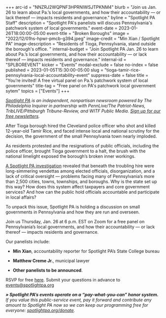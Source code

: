 +++
arc-id = "NNZRJ2WQPNF3HPRNIWSJTPKNM4"
blurb = "Join us Jan. 26 to learn about Pa.’s local governments, and how their accountability — or lack thereof — impacts residents and governance."
byline = "Spotlight PA Staff"
description = "Spotlight PA's panelists will discuss Pennsylvania's patchwork system of local governments."
event-date = 2023-01-26T18:00:00-05:00
event-title = "Broken Boroughs"
image = "2022/12/01hs-hpwr-pmcb-g394.jpeg"
image-credit = "Min Xian / Spotlight PA"
image-description = "Residents of Tioga, Pennsylvania, stand outside the borough's office. "
internal-budget = "Join Spotlight PA Jan. 26 to learn about Pa.’s local governments, and how their accountability — or lack thereof — impacts residents and governance."
internal-id = "SPLBOREVENT"
kicker = "Events"
modal-exclude = false
no-index = false
published = 2023-01-05T15:30:00-05:00
slug = "tioga-tamir-rice-pennsylvania-local-accountability-event"
suppress-date = false
title = "You’re invited! A free virtual panel on Pa.’s patchwork system of local governments"
title-tag = "Free panel on PA's patchwork local government sytem"
topics = ["Events"]
+++

<a href="https://www.spotlightpa.org/"><i>Spotlight PA</i></a><i> is an independent, nonpartisan newsroom powered by The Philadelphia Inquirer in partnership with PennLive/The Patriot-News, TribLIVE/Pittsburgh Tribune-Review, and WITF Public Media. </i><a href="https://www.spotlightpa.org/newsletters"><i>Sign up for our free newsletters</i></a><i>.</i>

After Tioga borough hired the Cleveland police officer who shot and killed 12-year-old Tamir Rice, and faced intense local and national scrutiny for the decision, the government of the small Pennsylvania town nearly imploded.

As residents protested and the resignations of public officials, including the police officer, brought Tioga government to a halt, the brush with the national limelight exposed the borough’s broken inner workings.

<a href="https://www.spotlightpa.org/statecollege/2022/12/tamir-rice-timothy-loehmann-police-tioga-pa-pennsylvania/">A Spotlight PA investigation</a> revealed that beneath the troubling hire were long-simmering vendettas among elected officials, disorganization, and a lack of critical oversight — problems facing many of Pennsylvania’s more than 2,500 cities, towns, townships, and boroughs. Why is the state set up this way? How does this system affect taxpayers and core government services? And how can the public hold officials accountable and participate in local affairs?

To unpack this issue, Spotlight PA is holding a discussion on small governments in Pennsylvania and how they are run and overseen.

Join us Thursday, Jan. 26 at 6 p.m. EST on Zoom for a free panel on Pennsylvania’s local governments, and how their accountability — or lack thereof — impacts residents and governance.

Our panelists include:

- <b>Min Xian</b>, accountability reporter for Spotlight PA’s State College bureau<br/>

- <b>Matthew Creme Jr.</b>, municipal lawyer<br/>

- <b>Other panelists to be announced</b>.<br/>

RSVP for free <a href="https://inquirer.zoom.us/webinar/register/WN_q_fR0ohGQA2kkiLAs_hCag">here</a>. Submit your questions in advance to <a href="mailto:events@spotlightpa.org">events@spotlightpa.org</a>

<i><b>» Spotlight PA’s events operate on a “pay-what-you-can” honor system.</b></i><i> If you value this public-service event, pay it forward and contribute any amount to Spotlight PA now so we can keep our programming free for everyone: </i><a href="http://spotlightpa.org/donate"><i>spotlightpa.org/donate</i></a><i>.</i>
